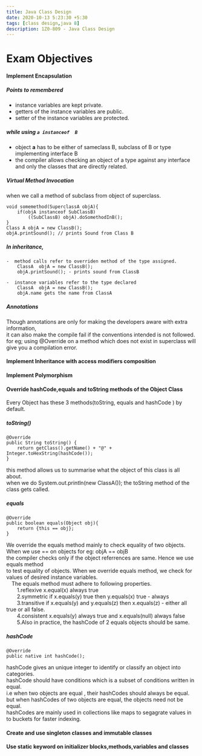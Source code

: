 ```yaml
---
title: Java Class Design
date: 2020-10-13 5:23:30 +5:30
tags: [class design,java 8]
description: 1Z0-809 - Java Class Design
---
```



# Exam Objectives
#### Implement Encapsulation
##### Points to remembered 
- instance variables are kept private.  
- getters of the instance variables are public.  
- setter of the instance variables are protected.  


##### while using `a instanceof  B`
- object **a** has to be either of sameclass B, subclass of B or type implementing interface B
- the compiler allows checking an object of a type against any interface and
  only the classes that are directly related.
      
##### Virtual Method Invocation
when  we call a method of subclass from object of superclass.  
    
    void somemethod(SuperclassA objA){ 
        if(objA instanceof SubClassB)
            ((SubClassB) objA).doSomethodInB();
    }
    Class A objA = new ClassB();
    objA.printSound(); // prints Sound from Class B


##### In inheritance,
    -  method calls refer to overriden method of the type assigned.
        ClassA  objA = new ClassB();
        objA.printSound(); - prints sound from ClassB 

    -  instance variables refer to the type declared
        ClassA  objA = new ClassB();
        objA.name gets the name from ClassA   

##### Annotations
Though annotations are  only for  making the developers aware with extra information,  
it can also make the compile fail if the conventions intended is not followed.  
for eg; using @Override on a method which does not exist in superclass will give you a compilation error.  
 
#### Implement Inheritance with access modifiers composition
#### Implement Polymorphism

#### Override hashCode,equals and toString methods of the Object Class
Every Object has these 3 methods(toString, equals and hashCode ) by default.
##### toString()
    @Override
    public String toString() {
        return getClass().getName() + "@" + Integer.toHexString(hashCode());
    }  

this method allows us to summarise what the object of  this class is all about.  
when we do System.out.println(new ClassA()); the toString method of the class gets called.  
##### equals
    @Override
    public boolean equals(Object obj){
        return {this == obj};
    }  

We override the equals method mainly to check equality of two objects.  
When we use == on objects for eg: objA == objB  
the compiler checks only if the object referrences are same. Hence we use equals method  
to test equality of objects. When we override equals method, we check for values of desired instance variables.  
&emsp;The equals method must adhere to following properties.  
&emsp;&emsp;1.reflexive  x.equal(x) always true  
&emsp;&emsp;2.symmetric  if x.equals(y) true then y.equals(x) true - always  
&emsp;&emsp;3.transitive if x.equals(y) and y.equals(z) then x.equals(z) - either all true or all false.  
&emsp;&emsp;4.consistent x.equals(y) always true and x.equals(null) always false  
&emsp;&emsp;5.Also in practice, the hashCode of 2 equals objects should be same.  

##### hashCode
    @Override
    public native int hashCode();  

hashCode gives an unique integer to identify or classify an object into categories.  
hashCode should have conditions which is a subset of conditions written in equal.  
i.e when two objects are equal , their hashCodes should always be equal.  
but when hashCodes of two objects are equal, the objects need not be equal.  
hashCodes are mainly used in collections like maps to segagrate values in to buckets for faster indexing.  


#### Create and use  singleton classes and immutable classes
#### Use static keyword on initializer blocks,methods,variables and classes
